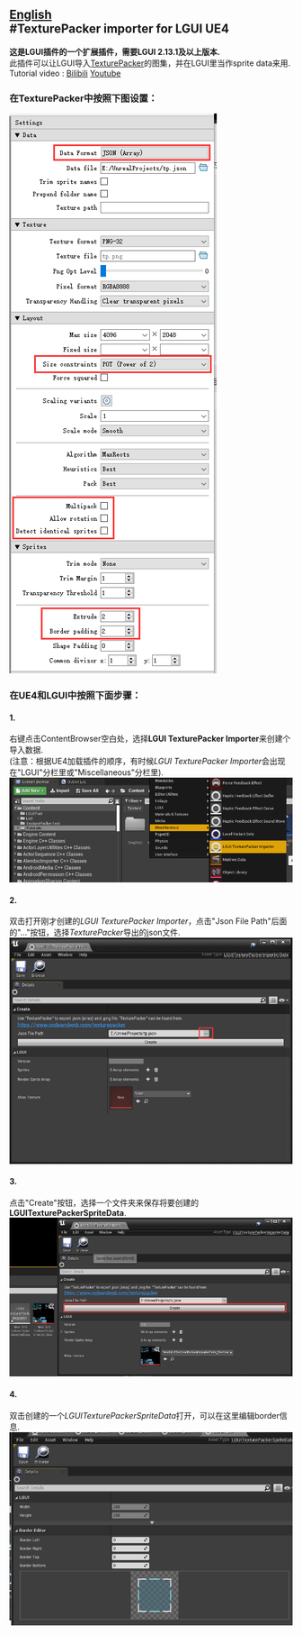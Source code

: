 [English](./README_en.md)  
#TexturePacker importer for LGUI UE4
---
**这是LGUI插件的一个扩展插件，需要LGUI 2.13.1及以上版本.**  
此插件可以让LGUI导入[TexturePacker](https://www.codeandweb.com/texturepacker)的图集，并在LGUI里当作sprite data来用.  
Tutorial video : [Bilibili](https://www.bilibili.com/video/BV1dV411s7gZ/)  [Youtube](https://youtu.be/M7FNuVww1cw)  
### 在TexturePacker中按照下图设置：  
![](./Resources/TP_Settings.png) 
### 在UE4和LGUI中按照下面步骤：  
#### 1.  
右键点击ContentBrowser空白处，选择**LGUI TexturePacker Importer**来创建个导入数据.  
(注意：根据UE4加载插件的顺序，有时候*LGUI TexturePacker Importer*会出现在"LGUI"分栏里或"Miscellaneous"分栏里).  
![](./Resources/Step1.png)
#### 2.  
双击打开刚才创建的*LGUI TexturePacker Importer*，点击"Json File Path"后面的"..."按钮，选择*TexturePacker*导出的json文件.  
![](./Resources/Step2.png)
#### 3.  
点击"Create"按钮，选择一个文件夹来保存将要创建的**LGUITexturePackerSpriteData**.  
![](./Resources/Step3.png)
#### 4.  
双击创建的一个*LGUITexturePackerSpriteData*打开，可以在这里编辑border信息.  
![](./Resources/Step4.png)
